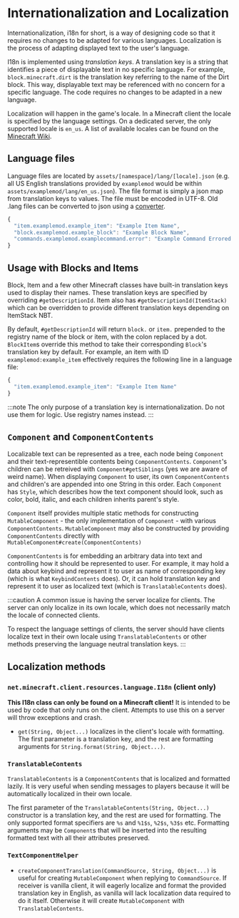 Internationalization and Localization
=====================================

Internationalization, i18n for short, is a way of designing code so that it requires no changes to be adapted for various languages. Localization is the process of adapting displayed text to the user's language.

I18n is implemented using _translation keys_. A translation key is a string that identifies a piece of displayable text in no specific language. For example, `block.minecraft.dirt` is the translation key referring to the name of the Dirt block. This way, displayable text may be referenced with no concern for a specific language. The code requires no changes to be adapted in a new language.

Localization will happen in the game's locale. In a Minecraft client the locale is specified by the language settings. On a dedicated server, the only supported locale is `en_us`. A list of available locales can be found on the [Minecraft Wiki][langs].

Language files
--------------

Language files are located by `assets/[namespace]/lang/[locale].json` (e.g. all US English translations provided by `examplemod` would be within `assets/examplemod/lang/en_us.json`). The file format is simply a json map from translation keys to values. The file must be encoded in UTF-8. Old .lang files can be converted to json using a [converter][converter].

```js
{
  "item.examplemod.example_item": "Example Item Name",
  "block.examplemod.example_block": "Example Block Name",
  "commands.examplemod.examplecommand.error": "Example Command Errored!"
}
```

Usage with Blocks and Items
---------------------------

Block, Item and a few other Minecraft classes have built-in translation keys used to display their names. These translation keys are specified by overriding `#getDescriptionId`. Item also has `#getDescriptionId(ItemStack)` which can be overridden to provide different translation keys depending on ItemStack NBT.

By default, `#getDescriptionId` will return `block.` or `item.` prepended to the registry name of the block or item, with the colon replaced by a dot. `BlockItem`s override this method to take their corresponding `Block`'s translation key by default. For example, an item with ID `examplemod:example_item` effectively requires the following line in a language file:

```js
{
  "item.examplemod.example_item": "Example Item Name"
}
```

:::note
The only purpose of a translation key is internationalization. Do not use them for logic. Use registry names instead.
:::

`Component` and `ComponentContents`
--------------------

Localizable text can be represented as a tree, each node being `Component` and their text-representible contents being `ComponentContents`. `Component`'s children can be retreived with `Component#getSiblings` (yes we are aware of weird name). When displaying `Component` to user, its own `ComponentContents` and children's are appended into one String in this order. Each `Component` has `Style`, which describes how the text component should look, such as color, bold, italic, and each children inherits parent's style.

`Component` itself provides multiple static methods for constructing `MutableComponent` - the only implementation of `Component` - with various `ComponentContents`. `MutableComponent` may also be constructed by providing `ComponentContents` directly with `MutableComponent#create(ComponentContents)`

`ComponentContents` is for embedding an arbitrary data into text and controlling how it should be represented to user. For example, it may hold a data about keybind and represent it to user as name of corresponding key (which is what `KeybindContents` does). Or, it can hold translation key and represent it to user as localized text (which is `TranslatableContents` does).

:::caution
A common issue is having the server localize for clients. The server can only localize in its own locale, which does not necessarily match the locale of connected clients.

To respect the language settings of clients, the server should have clients localize text in their own locale using `TranslatableContents` or other methods preserving the language neutral translation keys.
:::

Localization methods
--------------------

### `net.minecraft.client.resources.language.I18n` (client only)

**This I18n class can only be found on a Minecraft client!** It is intended to be used by code that only runs on the client. Attempts to use this on a server will throw exceptions and crash.

- `get(String, Object...)` localizes in the client's locale with formatting. The first parameter is a translation key, and the rest are formatting arguments for `String.format(String, Object...)`.

### `TranslatableContents`

`TranslatableContents` is a `ComponentContents` that is localized and formatted lazily. It is very useful when sending messages to players because it will be automatically localized in their own locale.

The first parameter of the `TranslatableContents(String, Object...)` constructor is a translation key, and the rest are used for formatting. The only supported format specifiers are `%s` and `%1$s`, `%2$s`, `%3$s` etc. Formatting arguments may be `Component`s that will be inserted into the resulting formatted text with all their attributes preserved.

### `TextComponentHelper`

- `createComponentTranslation(CommandSource, String, Object...)` is useful for creating `MutableComponent` when replying to `CommandSource`. If receiver is vanilla client, it will eagerly localize and format the provided translation key in English, as vanilla will lack localization data required to do it itself. Otherwise it will create `MutableComponent` with `TranslatableContents`.

[langs]: https://minecraft.fandom.com/wiki/Language#Languages
[converter]: https://tterrag.com/lang2json/
